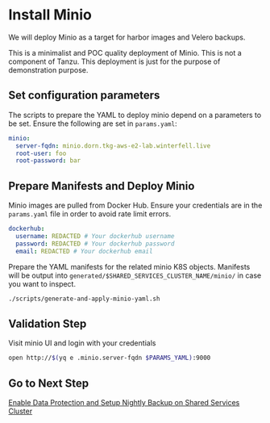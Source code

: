 # Install Minio

We will deploy Minio as a target for harbor images and Velero backups.

This is a minimalist and POC quality deployment of Minio.  This is not a component of Tanzu.  This deployment is just for the purpose of demonstration purpose.

## Set configuration parameters

The scripts to prepare the YAML to deploy minio depend on a parameters to be set.  Ensure the following are set in `params.yaml`:

```yaml
minio:
  server-fqdn: minio.dorn.tkg-aws-e2-lab.winterfell.live
  root-user: foo
  root-password: bar
```

## Prepare Manifests and Deploy Minio

Minio images are pulled from Docker Hub.  Ensure your credentials are in the `params.yaml` file in order to avoid rate limit errors.

```yaml
dockerhub:
  username: REDACTED # Your dockerhub username
  password: REDACTED # Your dockerhub password
  email: REDACTED # Your dockerhub email
```

Prepare the YAML manifests for the related minio K8S objects.  Manifests will be output into `generated/$SHARED_SERVICES_CLUSTER_NAME/minio/` in case you want to inspect.

```bash
./scripts/generate-and-apply-minio-yaml.sh
```

## Validation Step

Visit minio UI and login with your credentials

```bash
open http://$(yq e .minio.server-fqdn $PARAMS_YAML):9000
```

## Go to Next Step

[Enable Data Protection and Setup Nightly Backup on Shared Services Cluster](09_velero_ssc.md)

